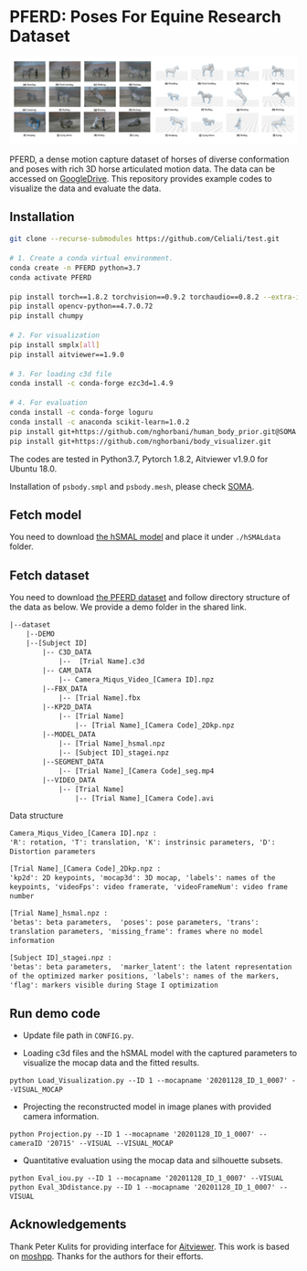 # PFERD: Poses For Equine Research Dataset

![front](front.jpg)

PFERD, a dense motion capture dataset of horses of diverse conformation and poses with rich 3D horse articulated motion data. The data can be accessed on [GoogleDrive](https://drive.google.com/drive/folders/1OVq-4uJ79DtydNQxpo6EtZHnrWOZhd6O?usp=sharing). This repository provides example codes to visualize the data and evaluate the data.

## Installation

``` bash
git clone --recurse-submodules https://github.com/Celiali/test.git

# 1. Create a conda virtual environment.
conda create -n PFERD python=3.7
conda activate PFERD

pip install torch==1.8.2 torchvision==0.9.2 torchaudio==0.8.2 --extra-index-url https://download.pytorch.org/whl/lts/1.8/cu111
pip install opencv-python==4.7.0.72
pip install chumpy

# 2. For visualization 
pip install smplx[all]
pip install aitviewer==1.9.0

# 3. For loading c3d file
conda install -c conda-forge ezc3d=1.4.9

# 4. For evaluation
conda install -c conda-forge loguru
conda install -c anaconda scikit-learn=1.0.2
pip install git+https://github.com/nghorbani/human_body_prior.git@SOMA
pip install git+https://github.com/nghorbani/body_visualizer.git
```

The codes are tested in Python3.7, Pytorch 1.8.2, Aitviewer v1.9.0 for Ubuntu 18.0.

Installation of `psbody.smpl` and `psbody.mesh`, please check [SOMA](https://github.com/nghorbani/soma).


## Fetch model
You need to download [the hSMAL model](https://sites.google.com/view/cv4horses/cv4horses) and place it under `./hSMALdata` folder.

## Fetch dataset 
You need to download [the PFERD dataset](https://drive.google.com/drive/folders/1OVq-4uJ79DtydNQxpo6EtZHnrWOZhd6O?usp=sharing) and follow directory structure of the data as below. We provide a demo folder in the shared link.
```
|--dataset
    |--DEMO
    |--[Subject ID]
        |-- C3D_DATA
            |--  [Trial Name].c3d
        |-- CAM_DATA
            |-- Camera_Miqus_Video_[Camera ID].npz
        |--FBX_DATA
            |-- [Trial Name].fbx
        |--KP2D_DATA
            |-- [Trial Name]
                |-- [Trial Name]_[Camera Code]_2Dkp.npz
        |--MODEL_DATA
            |-- [Trial Name]_hsmal.npz
            |-- [Subject ID]_stagei.npz
        |--SEGMENT_DATA
            |-- [Trial Name]_[Camera Code]_seg.mp4
        |--VIDEO_DATA
            |-- [Trial Name]
                |-- [Trial Name]_[Camera Code].avi
```

Data structure
```angular2html
Camera_Miqus_Video_[Camera ID].npz :
'R': rotation, 'T': translation, 'K': instrinsic parameters, 'D': Distortion parameters
```
```angular2html
[Trial Name]_[Camera Code]_2Dkp.npz :
'kp2d': 2D keypoints, 'mocap3d': 3D mocap, 'labels': names of the keypoints, 'videoFps': video framerate, 'videoFrameNum': video frame number
```

```angular2html
[Trial Name]_hsmal.npz :
'betas': beta parameters,  'poses': pose parameters, 'trans': translation parameters, 'missing_frame': frames where no model information 
```

```angular2html
[Subject ID]_stagei.npz :
'betas': beta parameters,  'marker_latent': the latent representation of the optimized marker positions, 'labels': names of the markers, 'flag': markers visible during Stage I optimization   
```

## Run demo code

- Update file path in ```CONFIG.py```.


- Loading c3d files and the hSMAL model with the captured parameters to visualize the mocap data and the fitted results.
  
```angular2html
python Load_Visualization.py --ID 1 --mocapname '20201128_ID_1_0007' --VISUAL_MOCAP
```

- Projecting the reconstructed model in image planes with provided camera information.
```angular2html
python Projection.py --ID 1 --mocapname '20201128_ID_1_0007' --cameraID '20715' --VISUAL --VISUAL_MOCAP
```  

- Quantitative evaluation using the mocap data and silhouette subsets.
```angular2html
python Eval_iou.py --ID 1 --mocapname '20201128_ID_1_0007' --VISUAL
python Eval_3Ddistance.py --ID 1 --mocapname '20201128_ID_1_0007' --VISUAL
```


## Acknowledgements
Thank Peter Kulits for providing interface for [Aitviewer](https://github.com/eth-ait/aitviewer). 
This work is based on [moshpp](https://github.com/nghorbani/moshpp).
Thanks for the authors for their efforts. 